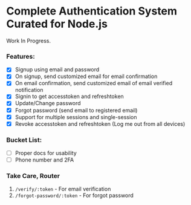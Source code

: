 # Complete Authentication System Curated for Node.js

Work In Progress.

### Features:

- [x] Signup using email and password
- [x] On signup, send customized email for email confirmation
- [x] On email confirmation, send customized email of email verified notification
- [x] Signin to get accesstoken and refreshtoken
- [x] Update/Change password
- [x] Forgot password (send email to registered email)
- [x] Support for multiple sessions and single-session
- [x] Revoke accesstoken and refreshtoken (Log me out from all devices)

### Bucket List:

- [ ] Proper docs for usability
- [ ] Phone number and 2FA

### Take Care, Router

1. `/verify/:token` - For email verification
2. `/forgot-password/:token` - For forgot password
